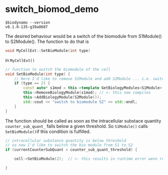 # switch_biomod_demo

```
$biodynamo --version
v0.1.0-135-g39a8687
```

The desired behaviour would be a switch of the biomodule from S1Module() to S2Module().
The function to do that is 
```cpp
void MyCellExt::SetBioModule(int type)
```
in `MyCellExt()`
```cpp
// function to switch the biomodule of the cell
void SetBioModule(int type) {
    // Here I'd like to remove S1Module and add S2Module ... i.e. switch from cell_type_ 1 to cell_type_ 2
    if (type == 2) {
        const auto* s1mod = this->template GetBiologyModules<S1Module>()[0]; // <- this now compiles
        this->RemoveBiologyModule(s1mod); // <- this now compiles 
        this->AddBiologyModule(S2Module());
        std::cout << "switch to biomodule S2" << std::endl;
    }
}
```

The function should be called as soon as the intracellular substace quantity `counter_sub_quant_` falls below a given threshold.
So `S1Module()` calls `SetBioModule()`if this condition is fulfilled.
```cpp
// intracellular substance quantity is below threshold
// so now I'd like to switch the bio module from S1 to S2
if (currentCounterSubQuant < counter_sub_quant_threshold) {

    cell->SetBioModule(2);  // <- this results in runtime error wenn running the simulation

}
```
